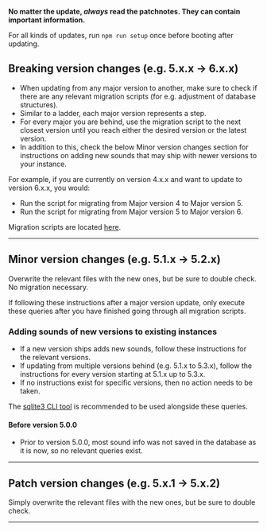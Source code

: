 **No matter the update, _always_ read the patchnotes. They can contain important information.**

For all kinds of updates, run `npm run setup` once before booting after updating.

## Breaking version changes (e.g. 5.x.x -> 6.x.x)

- When updating from any major version to another, make sure to check if there are any relevant migration scripts (for e.g. adjustment of database structures).
- Similar to a ladder, each major version represents a step.
- For every major you are behind, use the migration script to the next closest version until you reach either the desired version or the latest version.
- In addition to this, check the below Minor version changes section for instructions on adding new sounds that may ship with newer versions to your instance.

For example, if you are currently on version 4.x.x and want to update to version 6.x.x, you would:
- Run the script for migrating from Major version 4 to Major version 5.
- Run the script for migrating from Major version 5 to Major version 6.

Migration scripts are located [here](https://github.com/robflop/megumin.love/blob/master/legacy_update/).

---

## Minor version changes (e.g. 5.1.x -> 5.2.x)

Overwrite the relevant files with the new ones, but be sure to double check. No migration necessary.

If following these instructions after a major version update, only execute these queries after you have finished going through all migration scripts.

### Adding sounds of new versions to existing instances

- If a new version ships adds new sounds, follow these instructions for the relevant versions.
- If updating from multiple versions behind (e.g. 5.1.x to 5.3.x), follow the instructions for every version starting at 5.1.x up to 5.3.x.
- If no instructions exist for specific versions, then no action needs to be taken.

The [sqlite3 CLI tool](https://sqlite.org/cli.html) is recommended to be used alongside these queries.

#### Before version 5.0.0
- Prior to version 5.0.0, most sound info was not saved in the database as it is now, so no relevant queries exist.

---

## Patch version changes (e.g. 5.x.1 -> 5.x.2)

Simply overwrite the relevant files with the new ones, but be sure to double check.

---